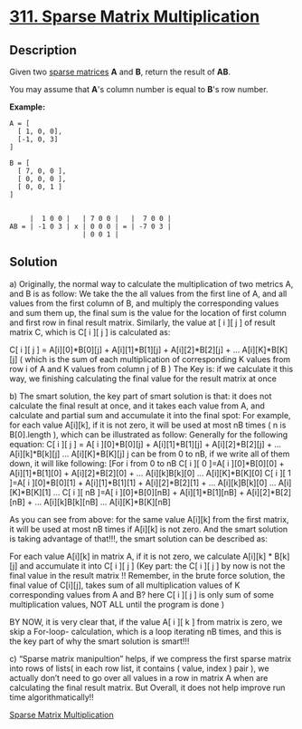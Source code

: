 # [311. Sparse Matrix Multiplication](https://leetcode.com/problems/sparse-matrix-multiplication/description/)

## Description

Given two [sparse matrices](https://en.wikipedia.org/wiki/Sparse_matrix) **A** and **B**, return the result of **AB**.

You may assume that **A**'s column number is equal to **B**'s row number.

**Example:**
```
A = [
  [ 1, 0, 0],
  [-1, 0, 3]
]

B = [
  [ 7, 0, 0 ],
  [ 0, 0, 0 ],
  [ 0, 0, 1 ]
]


     |  1 0 0 |   | 7 0 0 |   |  7 0 0 |
AB = | -1 0 3 | x | 0 0 0 | = | -7 0 3 |
                  | 0 0 1 |
```

## Solution

a) Originally, the normal way to calculate the multiplication of two metrics A, and B is as follow:
We take the the all values from the first line of A, and all values from the first column of B, and multiply the corresponding values and sum them up, the final sum is the value for the location of first column and first row in final result matrix. Similarly, the value at [ i ][ j ] of result matrix C, which is C[ i ][ j ] is calculated as:

C[ i ][ j ] = A[i][0]*B[0][j] + A[i][1]*B[1][j] + A[i][2]*B[2][j] + … A[i][K]*B[K][j]
( which is the sum of each multiplication of corresponding K values from row i of A and K values from column j of B )
The Key is: if we calculate it this way, we finishing calculating the final value for the result matrix at once

b) The smart solution, the key part of smart solution is that: it does not calculate the final result at once, and it takes each value from A, and calculate and partial sum and accumulate it into the final spot:
For example, for each value A[i][k], if it is not zero, it will be used at most nB times ( n is B[0].length ), which can be illustrated as follow:
Generally for the following equation:
C[ i ][ j ] = A[ i ][0]*B[0][j] + A[i][1]*B[1][j] + A[i][2]*B[2][j] + … A[i][k]*B[k][j] … A[i][K]*B[K][j]
j can be from 0 to nB, if we write all of them down, it will like following:
[For i from 0 to nB
C[ i ][ 0 ]=A[ i ][0]*B[0][0] + A[i][1]*B[1][0] + A[i][2]*B[2][0] + … A[i][k]B[k][0] … A[i][K]*B[K][0]
C[ i ][ 1 ]=A[ i ][0]*B[0][1] + A[i][1]*B[1][1] + A[i][2]*B[2][1] + … A[i][k]B[k][0] … A[i][K]*B[K][1]
…
C[ i ][ nB ]=A[ i ][0]*B[0][nB] + A[i][1]*B[1][nB] + A[i][2]*B[2][nB] + … A[i][k]B[k][nB] … A[i][K]*B[K][nB]

As you can see from above: for the same value A[i][k] from the first matrix, it will be used at most nB times if A[i][k] is not zero. And the smart solution is taking advantage of that!!!, the smart solution can be described as:

For each value A[i][k] in matrix A, if it is not zero, we calculate A[i][k] * B[k][j] and accumulate it into C[ i ][ j ] (Key part: the C[ i ][ j ] by now is not the final value in the result matrix !! Remember, in the brute force solution, the final value of C[i][j], takes sum of all multiplication values of K corresponding values from A and B? here C[ i ][ j ] is only sum of some multiplication values, NOT ALL until the program is done )

BY NOW, it is very clear that, if the value A[ i ][ k ] from matrix is zero, we skip a For-loop- calculation, which is a loop iterating nB times, and this is the key part of why the smart solution is smart!!!

c) “Sparse matrix manipultion” helps, if we compress the first sparse matrix into rows of lists( in each row list, it contains ( value, index ) pair ), we actually don’t need to go over all values in a row in matrix A when are calculating the final result matrix. But Overall, it does not help improve run time algorithmatically!!

[Sparse Matrix Multiplication](http://www.cs.cmu.edu/~scandal/cacm/node9.html)
